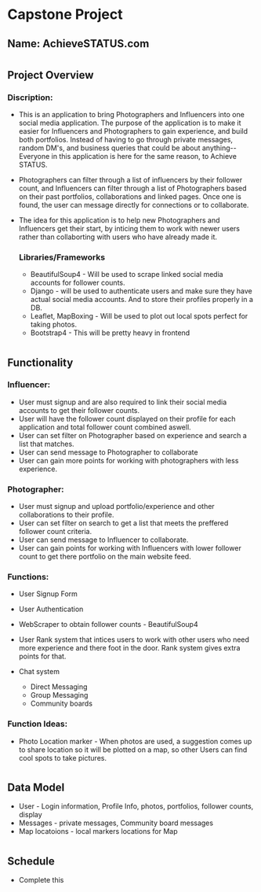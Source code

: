 # **Capstone Project**

## **Name:** AchieveSTATUS.com

#
## **Project Overview**

### Discription:
- This is an application to bring Photographers and Influencers into one social media application. 
The purpose of the application is to make it easier for Influencers and Photographers to gain experience, and build both portfolios.
Instead of having to go through private messages, random DM's, and business queries that could be about anything--Everyone in this application is here for the same reason, to Achieve STATUS.

- Photographers can filter through a list of influencers by their follower count, and Influencers
can filter through a list of Photographers based on their past portfolios, collaborations and linked pages.
Once one is found, the user can message directly for connections or to collaborate.

- The idea for this application is to help new Photographers and Influencers get their start, by inticing them to work with newer users rather than collaborting with users who have already made it.

    ### Libraries/Frameworks

    - BeautifulSoup4 - Will be used to scrape linked social media accounts for follower counts.
    - Django - will be used to authenticate users and make sure they have actual social media accounts. And to store their profiles properly in a DB.
    - Leaflet, MapBoxing - Will be used to plot out local spots perfect for taking photos.
    - Bootstrap4 - This will be pretty heavy in frontend
#

## **Functionality**

### Influencer:
- User must signup and are also required to link their social media accounts to get their follower counts.
- User will have the follower count displayed on their profile for each application and total follower count combined aswell.
- User can set filter on Photographer based on experience and search a list that matches.
- User can send message to Photographer to collaborate
- User can gain more points for working with photographers with less experience.

### Photographer:
- User must signup and upload portfolio/experience and other collaborations to their profile.
- User can set filter on search to get a list that meets the preffered follower count criteria.
- User can send message to Influencer to collaborate.
- User can gain points for working with Influencers with lower follower count to get there portfolio on the main website feed.

### Functions:
- User Signup Form
- User Authentication

- WebScraper to obtain follower counts - BeautifulSoup4
- User Rank system that intices users to work with other users who need more experience and there foot in the door. Rank system gives extra points for that.
- Chat system
    - Direct Messaging 
    - Group Messaging
    - Community boards

### Function Ideas:
- Photo Location marker - When photos are used, a suggestion comes up to share location so it will be plotted on a map, so other Users can find cool spots to take pictures.
#

## **Data Model**

- User - Login information, Profile Info, photos, portfolios, follower counts, display
- Messages - private messages, Community board messages
- Map locatoions - local markers locations for Map

#
## **Schedule**
- Complete this

#